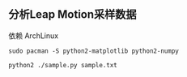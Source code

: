 分析Leap Motion采样数据
-------------------------------------------------------------------------------

依赖 ArchLinux

```
sudo pacman -S python2-matplotlib python2-numpy
```

```
python2 ./sample.py sample.txt
```
